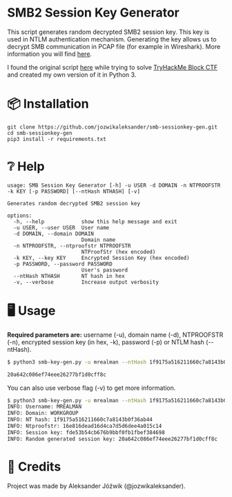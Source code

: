 # SMB2 Session Key Generator

This script generates random decrypted SMB2 session key. This key is used in NTLM authentication mechanism. 
Generating the key allows us to decrypt SMB communication in PCAP file (for example in Wireshark). More information you will find [here](https://aleksanderjozwik.com/write-ups/entries/thm/block/index.html).

I found the original script [here](https://medium.com/maverislabs/decrypting-smb3-traffic-with-just-a-pcap-absolutely-maybe-712ed23ff6a2) while trying to solve [TryHackMe Block CTF](https://tryhackme.com/r/room/blockroom) and created my own version of it in Python 3.

# 📦 Installation
```
git clone https://github.com/jozwikaleksander/smb-sessionkey-gen.git
cd smb-sessionkey-gen
pip3 install -r requirements.txt
```

# ❔ Help
```
usage: SMB Session Key Generator [-h] -u USER -d DOMAIN -n NTPROOFSTR -k KEY [-p PASSWORD] [--ntHash NTHASH] [-v]

Generates random decrypted SMB2 session key

options:
  -h, --help            show this help message and exit
  -u USER, --user USER  User name
  -d DOMAIN, --domain DOMAIN
                        Domain name
  -n NTPROOFSTR, --ntproofstr NTPROOFSTR
                        NTProofStr (hex encoded)
  -k KEY, --key KEY     Encrypted Session Key (hex encoded)
  -p PASSWORD, --password PASSWORD
                        User's password
  --ntHash NTHASH       NT hash in hex
  -v, --verbose         Increase output verbosity
```

# 🖥️ Usage

**Required parameters are:** username (-u), domain name (-d), NTPROOFSTR (-n), encrypted session key (in hex, -k), password (-p) or NTLM hash (--ntHash).

```bash
$ python3 smb-key-gen.py -u mrealman --ntHash 1f9175a516211660c7a8143b0f36ab44 -d WORKGROUP -n 16e816dead16d4ca7d5d6dee4a015c14 -k fde53b54cb676b9bbf0fb1fbef384698

20a642c086ef74eee26277bf1d0cff8c

```
You can also use verbose flag (-v) to get more information.

```bash
$ python3 smb-key-gen.py -u mrealman --ntHash 1f9175a516211660c7a8143b0f36ab44 -d WORKGROUP -n 16e816dead16d4ca7d5d6dee4a015c14 -k fde53b54cb676b9bbf0fb1fbef384698 -v
INFO: Username: MREALMAN
INFO: Domain: WORKGROUP
INFO: NT hash: 1f9175a516211660c7a8143b0f36ab44
INFO: Ntproofstr: 16e816dead16d4ca7d5d6dee4a015c14
INFO: Session key: fde53b54cb676b9bbf0fb1fbef384698
INFO: Random generated session key: 20a642c086ef74eee26277bf1d0cff8c

```

# 👤 Credits
Project was made by Aleksander Jóźwik (@jozwikaleksander).
